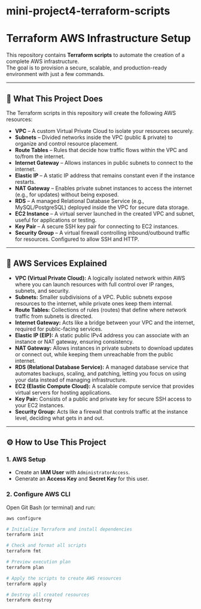 # mini-project4-terraform-scripts
# Terraform AWS Infrastructure Setup

This repository contains **Terraform scripts** to automate the creation of a complete AWS infrastructure.  
The goal is to provision a secure, scalable, and production-ready environment with just a few commands.

---

## 🚀 What This Project Does
The Terraform scripts in this repository will create the following AWS resources:

- **VPC** – A custom Virtual Private Cloud to isolate your resources securely.  
- **Subnets** – Divided networks inside the VPC (public & private) to organize and control resource placement.  
- **Route Tables** – Rules that decide how traffic flows within the VPC and to/from the internet.  
- **Internet Gateway** – Allows instances in public subnets to connect to the internet.  
- **Elastic IP** – A static IP address that remains constant even if the instance restarts.  
- **NAT Gateway** – Enables private subnet instances to access the internet (e.g., for updates) without being exposed.  
- **RDS** – A managed Relational Database Service (e.g., MySQL/PostgreSQL) deployed inside the VPC for secure data storage.  
- **EC2 Instance** – A virtual server launched in the created VPC and subnet, useful for applications or testing.  
- **Key Pair** – A secure SSH key pair for connecting to EC2 instances.  
- **Security Group** – A virtual firewall controlling inbound/outbound traffic for resources. Configured to allow SSH and HTTP.

---

## 📖 AWS Services Explained

- **VPC (Virtual Private Cloud):** A logically isolated network within AWS where you can launch resources with full control over IP ranges, subnets, and security.  
- **Subnets:** Smaller subdivisions of a VPC. Public subnets expose resources to the internet, while private ones keep them internal.  
- **Route Tables:** Collections of rules (routes) that define where network traffic from subnets is directed.  
- **Internet Gateway:** Acts like a bridge between your VPC and the internet, required for public-facing services.  
- **Elastic IP (EIP):** A static public IPv4 address you can associate with an instance or NAT gateway, ensuring consistency.  
- **NAT Gateway:** Allows instances in private subnets to download updates or connect out, while keeping them unreachable from the public internet.  
- **RDS (Relational Database Service):** A managed database service that automates backups, scaling, and patching, letting you focus on using your data instead of managing infrastructure.  
- **EC2 (Elastic Compute Cloud):** A scalable compute service that provides virtual servers for hosting applications.  
- **Key Pair:** Consists of a public and private key for secure SSH access to your EC2 instances.  
- **Security Group:** Acts like a firewall that controls traffic at the instance level, deciding what gets in and out.

---

## ⚙️ How to Use This Project

### 1. AWS Setup
- Create an **IAM User** with `AdministratorAccess`.
- Generate an **Access Key** and **Secret Key** for this user.

### 2. Configure AWS CLI
Open Git Bash (or terminal) and run:
```bash
aws configure

# Initialize Terraform and install dependencies
terraform init

# Check and format all scripts
terraform fmt

# Preview execution plan
terraform plan

# Apply the scripts to create AWS resources
terraform apply

# Destroy all created resources
terraform destroy
